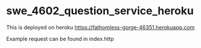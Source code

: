 # swe_4602_question_service_heroku
This is deployed on heroku https://fathomless-gorge-46351.herokuapp.com

Example request can be found in index.http
